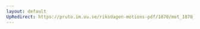 ```yaml
---
layout: default
UpRedirect: https://pruto.im.uu.se/riksdagen-motions-pdf/1870/mot_1870__fk__24.pdf
---
```

